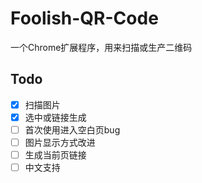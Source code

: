 # Foolish-QR-Code
一个Chrome扩展程序，用来扫描或生产二维码

## Todo

- [x] 扫描图片
- [x] 选中或链接生成
- [ ] 首次使用进入空白页bug
- [ ] 图片显示方式改进
- [ ] 生成当前页链接
- [ ] 中文支持
